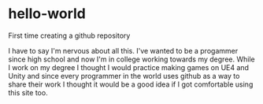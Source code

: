 # hello-world
First time creating a github repository

I have to say I'm nervous about all this.
I've wanted to be a progammer since high school and now I'm in college working towards my degree.
While I work on my degree I thought I would practice making games on UE4 and Unity and since every programmer in the world uses
github as a way to share their work I thought it would be a good idea if I got comfortable using this site too.
